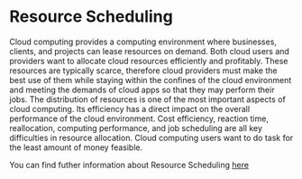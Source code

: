 # Resource Scheduling

Cloud computing provides a computing environment where businesses, clients, and projects can lease resources on demand. Both cloud users and providers want to allocate cloud resources efficiently and profitably. These resources are typically scarce, therefore cloud providers must make the best use of them while staying within the confines of the cloud environment and meeting the demands of cloud apps so that they may perform their jobs. The distribution of resources is one of the most important aspects of cloud computing. Its efficiency has a direct impact on the overall performance of the cloud environment. Cost efficiency, reaction time, reallocation, computing performance, and job scheduling are all key difficulties in resource allocation. Cloud computing users want to do task for the least amount of money feasible.


You can find futher information about Resource Scheduling [here](../T3.6/resource_allocation.md)
